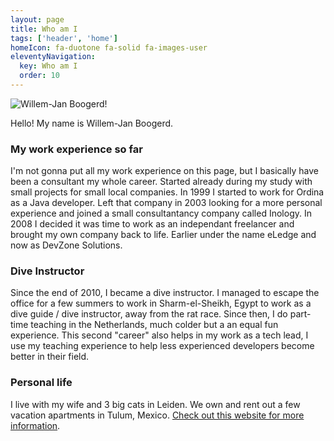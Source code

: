 ```yaml
---
layout: page
title: Who am I
tags: ['header', 'home']
homeIcon: fa-duotone fa-solid fa-images-user
eleventyNavigation:
  key: Who am I
  order: 10
---
```


![Willem-Jan Boogerd!](/images/wjboogerd.jpeg "Willem-Jan Boogerd")

Hello! My name is Willem-Jan Boogerd.


### My work experience so far

I'm not gonna put all my work experience on this page, but I basically have been a consultant my whole career.
Started already during my study with small projects for small local companies. In 1999 I started to work for Ordina as a Java developer.
Left that company in 2003 looking for a more personal experience and joined a small consultantancy company called Inology.
In 2008 I decided it was time to work as an independant freelancer and brought my own company back to life. Earlier under the name eLedge and now as DevZone Solutions.

### Dive Instructor

Since the end of 2010, I became a dive instructor. I managed to escape the office for a few summers to work in Sharm-el-Sheikh, Egypt
to work as a dive guide / dive instructor, away from the rat race. Since then, I do part-time teaching in the Netherlands, much colder but a an equal fun experience.
This second "career" also helps in my work as a tech lead, I use my teaching experience to help less experienced developers become better in their field.

### Personal life

I live with my wife and 3 big cats in Leiden.
We own and rent out a few vacation apartments in Tulum, Mexico. [Check out this website for more information](https://dvz.one/maya).